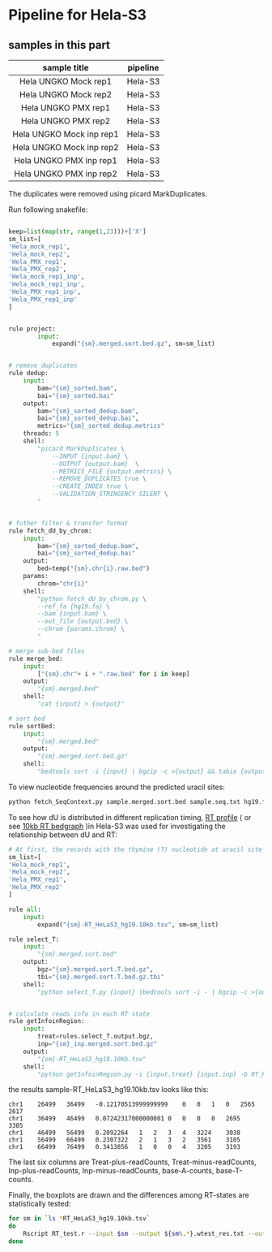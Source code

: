 # Pipeline for Hela-S3

## samples in this part
| sample title | pipeline |
| :---: | :---: |
| Hela UNGKO Mock rep1 | Hela-S3 |
| Hela UNGKO Mock rep2 | Hela-S3 |
| Hela UNGKO PMX rep1 | Hela-S3 |
| Hela UNGKO PMX rep2 | Hela-S3 |
| Hela UNGKO Mock inp rep1 | Hela-S3 |
| Hela UNGKO Mock inp rep2 | Hela-S3 |
| Hela UNGKO PMX inp rep1 | Hela-S3 |
| Hela UNGKO PMX inp rep2 | Hela-S3 |


The duplicates were removed using picard MarkDuplicates. 

Run following snakefile:
```python

keep=list(map(str, range(1,23)))+['X']
sm_list=[
'Hela_mock_rep1',
'Hela_mock_rep2',
'Hela_PMX_rep1',
'Hela_PMX_rep2',
'Hela_mock_rep1_inp',
'Hela_mock_rep1_inp',
'Hela_PMX_rep1_inp',
'Hela_PMX_rep1_inp'
]


rule project:
		input:
			expand("{sm}.merged.sort.bed.gz", sm=sm_list)


# remove duplicates
rule dedup:
	input:
		bam="{sm}_sorted.bam",
		bai="{sm}_sorted.bai"
	output:
		bam="{sm}_sorted_dedup.bam",
		bai="{sm}_sorted_dedup.bai",
		metrics="{sm}_sorted_dedup.metrics"
	threads: 5
	shell:
		"picard MarkDuplicates \
			--INPUT {input.bam} \
			--OUTPUT {output.bam}  \
			--METRICS_FILE {output.metrics} \
			--REMOVE_DUPLICATES true \
			--CREATE_INDEX true \
			--VALIDATION_STRINGENCY SILENT \
		"


# futher filter & transfer format
rule fetch_dU_by_chrom:
	input:
		bam="{sm}_sorted_dedup.bam",
		bai="{sm}_sorted_dedup.bai"
	output:
		bed=temp("{sm}.chr{i}.raw.bed")
	params:
		chrom="chr{i}"
	shell:
		"python fetch_dU_by_chrom.py \
		--ref_fa {hg19.fa} \
		--bam {input.bam} \
		--out_file {output.bed} \
		--chrom {params.chrom} \
		"

# merge sub-bed files
rule merge_bed:
	input:
		["{sm}.chr"+ i + ".raw.bed" for i in keep]
	output:
		"{sm}.merged.bed"
	shell:
		"cat {input} > {output}"

# sort bed
rule sortBed:
	input:
		"{sm}.merged.bed"
	output:
		"{sm}.merged.sort.bed.gz"
	shell:
		"bedtools sort -i {input} | bgzip -c >{output} && tabix {output}"

```

To view nucleotide frequencies around the predicted uracil sites:
```bash
python fetch_SeqContext.py sample.merged.sort.bed sample.seq.txt hg19.fa
```

To see how dU is distributed in different replication timing, [RT profile](https://www2.replicationdomain.com/) ( or see [10kb RT bedgraph](https://github.com/Jyyin333/Ucaps-seq/blob/main/files/RT_HeLaS3_hg19.10kb.bedgraph) )in Hela-S3 was used for investigating the relationship between dU and RT:
```python
# At first, the records with the thymine (T) nucleotide at uracil site were selected
sm_list=[
'Hela_mock_rep1',
'Hela_mock_rep2',
'Hela_PMX_rep1',
'Hela_PMX_rep2'
]

rule all:
	input:
		expand("{sm}-RT_HeLaS3_hg19.10kb.tsv", sm=sm_list)

rule select_T:
	input:
		"{sm}.merged.sort.bed"
	output:
		bgz="{sm}.merged.sort.T.bed.gz",
		tbi="{sm}.merged.sort.T.bed.gz.tbi"
	shell:
		"python select_T.py {input} |bedtools sort -i - | bgzip -c >{output.bgz} && tabix {output.bgz}"


# calculate reads info in each RT state
rule getInfoinRegion:
	input:
		treat=rules.select_T.output.bgz,
		inp="{sm}_inp.merged.sort.bed.gz"
	output:
		"{sm}-RT_HeLaS3_hg19.10kb.tsv"
	shell:
		"python getInfoinRegion.py -i {input.treat} {input.inp} -b RT_HeLaS3_hg19.10kb.bedgraph -g hg19.2bit -o {output}"


```
the results sample-RT_HeLaS3_hg19.10kb.tsv looks like this:
```
chr1	26499	36499	-0.12170513999999999	0	0	1	0	2565	2617
chr1	36499	46499	0.07242317000000001	0	0	0	0	2695	3385
chr1	46499	56499	0.2092264	1	2	3	4	3224	3038
chr1	56499	66499	0.2307322	2	1	3	2	3561	3105
chr1	66499	76499	0.3413856	1	0	0	4	3205	3193
```
The last six columns are Treat-plus-readCounts, Treat-minus-readCounts, Inp-plus-readCounts, Inp-minus-readCounts, base-A-counts, base-T-counts.

Finally, the boxplots are drawn and the differences among RT-states are statistically tested:
```bash
for sm in `ls *RT_HeLaS3_hg19.10kb.tsv`
do
	Rscript RT_test.r --input $sm --output ${sm%.*}.wtest_res.txt --outfig ${sm%.*}.pdf
done
```
